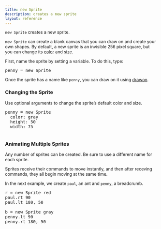 ```yaml
---
title: new Sprite
description: creates a new sprite
layout: reference
---
```


`new Sprite` creates a new sprite.

`new Sprite` can create a blank canvas that you can draw on and create your own shapes. By default, a new sprite is an invisible 256 pixel square, but you can change its [color](colors.html) and size. 

First, name the sprite by setting a variable. To do this, type: 

<pre class="jumbo">
<span data-dfnup="any [string](string.html)">penny</span> = new Sprite
</pre>

Once the sprite has a name like `penny`, you can draw on it using [drawon](drawon.html).

<!--- drawon explanation -->

### Changing the Sprite

Use optional arguments to change the sprite’s default color and size.

<pre class="jumbo">
penny = new Sprite
<span data-dfnright="size and color"
>  color: gray
  height: 50
  width: 75
</span>
</pre>

<script type="demo">
penny = null
setup ->
  remove penny
demo ->
  penny = new Sprite 
    color: gray
    height: 50
    width: 75
</script>

### Animating Multiple Sprites

Any number of sprites can be created.  Be sure to use a different name for each sprite.

Sprites receive their commands to move instantly, and then
after receving commands, they all begin moving at the same time.
<!--- You can use sync so that they move at different times -->
In the next example, we create `paul`, an ant and `penny`, a breadcrumb. 

<!--- http://gym.pencilcode.net/draw/ant.html - make the ant eat the breadcrumb -->

<pre class="examp">
<span data-dfnright="for paul">r = new Sprite red
paul.rt 90
paul.lt 180, 50</span>

<span data-dfnright="for penny">b = new Sprite gray
penny.lt 90
penny.rt 180, 50</span>
</pre>

<script type="demo">
paul = penny = null
setup ->
  ht()
  remove paul, penny
  paul = new Sprite red
  paul.jump 0, -50
  penny = new Sprite gray
  peny.jump 0, -50
demo ->
  r.pause 1
  b.pause 1
  r.rt 90
  r.lt 180, 50
  b.lt 90
  b.rt 180, 50
</script>





